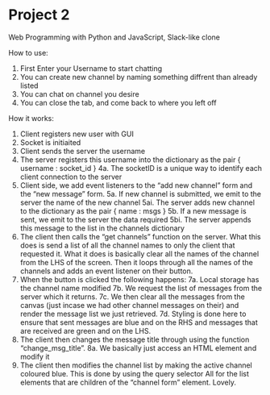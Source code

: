 # Project 2

Web Programming with Python and JavaScript, Slack-like clone

How to use:

1. First Enter your Username to start chatting
2. You can create new channel by naming something diffrent than already listed
3. You can chat on channel you desire
4. You can close the tab, and come back to where you left off

How it works:

1. Client registers new user with GUI
2. Socket is initiaited
3. Client sends the server the username
4. The server registers this username into the dictionary as the pair { username : socket_id }
  4a. The socketID is a unique way to identify each client connection to the server
5. Client side, we add event listeners to the “add new channel” form and the “new message” form.
  5a. If new channel is submitted, we emit to the server the name of the new channel
    5ai. The server adds new channel to the dictionary as the pair { name : msgs }
  5b. If a new message is sent, we emit to the server the data required
    5bi. The server appends this message to the list in the channels dictionary
6. The client then calls the “get channels” function on the server. What this does is send a list of all the channel names to only the client that requested it. What it does is basically clear all the names of the channel from the LHS of the screen. Then it loops through all the names of the channels and adds an event listener on their button.
7. When the button is clicked the following happens:
  7a. Local storage has the channel name modified
  7b. We request the list of messages from the server which it returns.
  7c. We then clear all the messages from the canvas (just incase we had other channel messages on their) and render the message list we just retrieved.
  7d. Styling is done here to ensure that sent messages are blue and on the RHS and messages that are received are green and on the LHS.
8. The client then changes the message title through using the function “change_msg_title”.
  8a. We basically just access an HTML element and modify it
9. The client then modifies the channel list by making the active channel coloured blue. This is done by using the query selector All for the list elements that are children of the “channel form” element. Lovely. 
